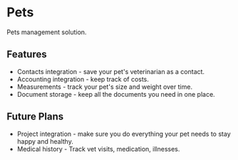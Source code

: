 # Pets
Pets management solution.

## Features

- Contacts integration - save your pet's veterinarian as a contact.
- Accounting integration - keep track of costs.
- Measurements - track your pet's size and weight over time.
- Document storage - keep all the documents you need in one place.


## Future Plans
- Project integration - make sure you do everything your pet needs to stay happy and healthy.
- Medical history - Track vet visits, medication, illnesses.
